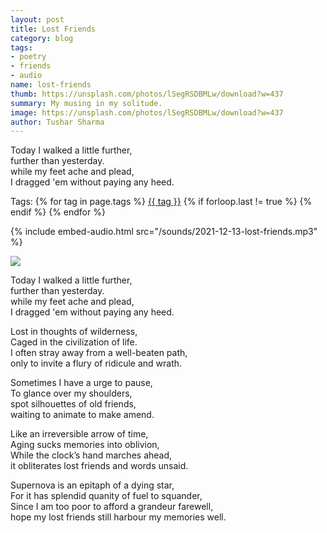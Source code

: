 ```yaml
---
layout: post
title: Lost Friends
category: blog
tags:
- poetry
- friends
- audio
name: lost-friends
thumb: https://unsplash.com/photos/lSegRSDBMLw/download?w=437
summary: My musing in my solitude.
image: https://unsplash.com/photos/lSegRSDBMLw/download?w=437
author: Tushar Sharma
---
```


Today I walked a little further, <br>
further than yesterday.<br>
while my feet ache and plead,<br>
I dragged 'em without paying any heed.<!-- truncate_here -->

<p>Tags: {% for tag in page.tags %} <a class="mytag" href="/tag/{{ tag }}" title="View posts tagged with &quot;{{ tag }}&quot;">{{ tag }}</a>  {% if forloop.last != true %} {% endif %} {% endfor %} </p>

{% include embed-audio.html src="/sounds/2021-12-13-lost-friends.mp3" %}<br>
<!--begin_of_post -->

<p>
 <img src="https://i.imgur.com/imYXtDU.jpg"  />
</p>

Today I walked a little further, <br>
further than yesterday.<br>
while my feet ache and plead,<br>
I dragged 'em without paying any heed.<br>

Lost in thoughts of wilderness,<br>
Caged in the civilization of life.<br>
I often stray away from a well-beaten path,<br>
only to invite a flury of ridicule and wrath.<br>

Sometimes I have a urge to pause, <br>
To glance over my shoulders, <br>
spot silhouettes of old friends,<br>
waiting to animate to make amend.<br>

Like an irreversible arrow of time,<br>
Aging sucks memories into oblivion,<br>
While the clock’s hand marches ahead, <br>
it obliterates lost friends and words unsaid.<br> 

Supernova is an epitaph of a dying star,<br>
For it has splendid quanity of fuel to squander,<br>
Since I am too poor to afford a grandeur farewell,<br>
hope my lost friends still harbour my memories well.<br>
<!--end_of_post -->

